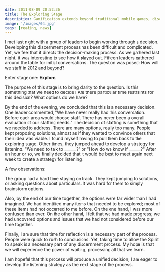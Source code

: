 ```yaml
---
date: 2011-08-09 20:52:36
title: The Exploring Stage
description: Gamification extends beyond traditional mobile games, discovering innovative strategies to incorporate game-like elements into non-gaming apps for enhanced
image: '/images/04.jpg'
tags: [reading, news]
---
```


I met last night with a group of leaders to begin working through a decision. Developing this discernment process has been difficult and complicated. Yet, we feel that it directs the decision-making process. As we gathered last night, it was interesting to see how it played out. Fifteen leaders gathered around the table for initial conversations. The question was posed: How will we staff in 2012 and beyond?

Enter stage one: **Explore**.

The purpose of this stage is to bring clarity to the question. Is this something that we need to decide? Are there particular time restraints for this decision? What options do we have? 

By the end of the evening, we concluded that this is a necessary decision. One leader commented, "We have never really had this conversation. Before each area would choose staff. There has never been a overall evaluation of our staffing needs." The decision of staffing is something that we needed to address. There are many options, really too many. People kept proposing solutions, almost as if they wanted to convince others that their idea was viable. I found myself having to pull them back to the exploring stage. Other times, they jumped ahead to develop a strategy for listening. "We need to talk to ______?" or "How do we know if ______?" After an hour or so, we finally decided that it would be best to meet again next week to create a strategy for listening.

A few observations:

The group had a hard time staying on track. They kept jumping to solutions, or asking questions about particulars. It was hard for them to simply brainstorm options. 

Also, by the end of our time together, the options were far wider than I had imagined. We had identified many items that needed to be explored; most of these items had not occurred to me before. On the one hand, I was more confused than ever. On the other hand, I felt that we had made progress; we had uncovered options and issues that we had not considered before our time together.

Finally, I am sure that time for reflection is a necessary part of the process. People were quick to rush to conclusions. Yet, taking time to allow the Spirit to speak is a necessary part of any discernment process. My hope is that we will experience the power of waiting, processing all that we learn.

I am hopeful that this process will produce a unified decision; I am eager to develop the listening strategy as the next stage of the process.

